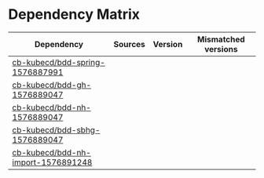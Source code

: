 # Dependency Matrix

Dependency | Sources | Version | Mismatched versions
---------- | ------- | ------- | -------------------
[cb-kubecd/bdd-spring-1576887991](https://github.com/cb-kubecd/bdd-spring-1576887991.git) |  | []() | 
[cb-kubecd/bdd-gh-1576889047](https://github.com/cb-kubecd/bdd-gh-1576889047.git) |  | []() | 
[cb-kubecd/bdd-nh-1576889047](https://github.com/cb-kubecd/bdd-nh-1576889047.git) |  | []() | 
[cb-kubecd/bdd-sbhg-1576889047](https://github.com/cb-kubecd/bdd-sbhg-1576889047.git) |  | []() | 
[cb-kubecd/bdd-nh-import-1576891248](https://github.com/cb-kubecd/bdd-nh-import-1576891248.git) |  | []() | 
